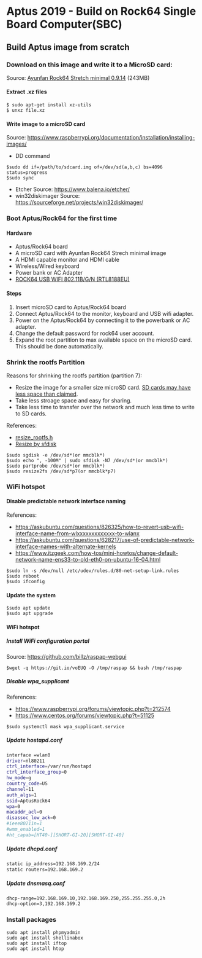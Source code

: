 # Aptus 2019 - Build on Rock64 Single Board Computer(SBC)
## Build Aptus image from scratch

### Download on this image and write it to a MicroSD card: 
Source: [Ayunfan Rock64 Stretch minimal 0.9.14](https://github.com/ayufan-rock64/linux-build/releases/download/0.9.14/stretch-minimal-rock64-0.9.14-1159-arm64.img.xz) (243MB)

#### Extract .xz files
```console
$ sudo apt-get install xz-utils
$ unxz file.xz
```

#### Write image to a microSD card
Source: https://www.raspberrypi.org/documentation/installation/installing-images/
* DD command
```console
$sudo dd if=/path/to/sdcard.img of=/dev/sd(a,b,c) bs=4096 status=progress
$sudo sync
```
* Etcher
Source: https://www.balena.io/etcher/
* win32diskimager
Source: https://sourceforge.net/projects/win32diskimager/

### Boot Aptus/Rock64 for the first time
#### Hardware 
* Aptus/Rock64 board
* A microSD card with Ayunfan Rock64 Strech minimal image
* A HDMI capable monitor and HDMI cable
* Wireless/Wired keyboard
* Power bank or AC Adapter
* [ROCK64 USB WIFI 802.11B/G/N (RTL8188EU)](https://store.pine64.org/?product=usb-wifi-802-11bgn-rtl8188eu-for-rock64)
#### Steps
1. Insert microSD card to Aptus/Rock64 board
1. Connect Aptus/Rock64 to the monitor, keyboard and USB wifi adapter.
1. Power on the Aptus/Rock64 by connecting it to the powerbank or AC adapter.
1. Change the default password for rock64 user account.
1. Expand the root partition to max available space on the microSD card. This should be done automatically. 

### Shrink the rootfs Partition

Reasons for shrinking the rootfs partition (partition 7):
* Resize the image for a smaller size microSD card. [SD cards may have less space than claimed](https://www.picstop.co.uk/news/why-do-memory-cards-have-less-space-than-advertised.html). 
* Take less stroage space and easy for sharing.
* Take less time to transfer over the network and much less time to write to SD cards.

References: 
* [resize_rootfs.h](https://github.com/ayufan-rock64/linux-package/blob/master/root/usr/local/sbin/resize_rootfs.sh)
* [Resize by sfdisk](http://karelzak.blogspot.com/2015/05/resize-by-sfdisk.html)
```console
$sudo sgdisk -e /dev/sd*(or mmcblk*)
$sudo echo ", -100M" | sudo sfdisk -N7 /dev/sd*(or mmcblk*)
$sudo partprobe /dev/sd*(or mmcblk*)
$sudo resize2fs /dev/sd*p7(or mmcblk*p7)
```

### WiFi hotspot
#### Disable predictable network interface naming
References: 
* https://askubuntu.com/questions/826325/how-to-revert-usb-wifi-interface-name-from-wlxxxxxxxxxxxxx-to-wlanx
* https://askubuntu.com/questions/628217/use-of-predictable-network-interface-names-with-alternate-kernels
* https://www.itzgeek.com/how-tos/mini-howtos/change-default-network-name-ens33-to-old-eth0-on-ubuntu-16-04.html

```console
$sudo ln -s /dev/null /etc/udev/rules.d/80-net-setup-link.rules
$sudo reboot
$sudo ifconfig
```

#### Update the system
```console
$sudo apt update
$sudo apt upgrade
```

#### WiFi hotspot

##### Install WiFi configuration portal
Source: https://github.com/billz/raspap-webgui
```console
$wget -q https://git.io/voEUQ -O /tmp/raspap && bash /tmp/raspap
```

##### Disable wpa_supplicant
References:
* https://www.raspberrypi.org/forums/viewtopic.php?t=212574
* https://www.centos.org/forums/viewtopic.php?t=51125
```console
$sudo systemctl mask wpa_supplicant.service
```
##### Update hostapd.conf
```bash
interface =wlan0
driver=nl80211
ctrl_interface=/var/run/hostapd
ctrl_interface_group=0
hw_mode=g
country_code=US
channel=11
auth_algs=1
ssid=AptusRock64
wpa=0
macaddr_acl=0
disassoc_low_ack=0
#ieee80211n=1
#wmm_enabled=1
#ht_capab=[HT40-][SHORT-GI-20][SHORT-GI-40]
```
##### Update dhcpd.conf
```bash
static ip_address=192.168.169.2/24
static routers=192.168.169.2
```
##### Update dnsmasq.conf
```bash
dhcp-range=192.168.169.10,192.168.169.250,255.255.255.0,2h
dhcp-option=3,192.168.169.2
```


### Install packages
```console
sudo apt install phpmyadmin
sudo apt install shellinabox
sudo apt install iftop
sudo apt install htop
```


